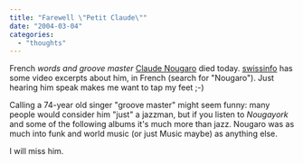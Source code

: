 ```yaml
---
title: "Farewell \"Petit Claude\""
date: "2004-03-04"
categories: 
  - "thoughts"
---
```


French _words and groove master_ [Claude Nougaro](http://www.nougaro.com/) died today. [swissinfo](http://www.swissinfo.org) has some video excerpts about him, in French (search for "Nougaro"). Just hearing him speak makes me want to tap my feet ;-)

Calling a 74-year old singer "groove master" might seem funny: many people would consider him "just" a jazzman, but if you listen to _Nougayork_ and some of the following albums it's much more than jazz. Nougaro was as much into funk and world music (or just Music maybe) as anything else.

I will miss him.
